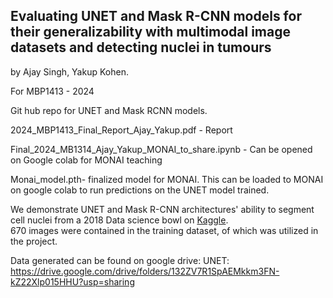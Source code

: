## Evaluating UNET and Mask R-CNN models for their generalizability with multimodal image datasets and detecting nuclei in tumours

by Ajay Singh, Yakup Kohen.

For MBP1413 - 2024 

Git hub repo for UNET and Mask RCNN models.

2024_MBP1413_Final_Report_Ajay_Yakup.pdf - Report

Final_2024_MB1314_Ajay_Yakup_MONAI_to_share.ipynb - Can be opened on Google colab for MONAI teaching

Monai_model.pth- finalized model for MONAI. This can be loaded to MONAI on google colab to run predictions on the UNET model trained. 
	
We demonstrate UNET and Mask R-CNN architectures' ability to segment cell nuclei from a 2018 Data science bowl on [Kaggle](https://www.kaggle.com/c/data-science-bowl-2018).  
670 images were contained in the training dataset, of which was utilized in the project.

Data generated can be found on google drive:
UNET: https://drive.google.com/drive/folders/132ZV7R1SpAEMkkm3FN-kZ22Xlp015HHU?usp=sharing

